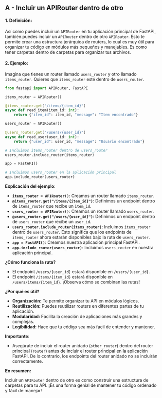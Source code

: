 ## A - Incluir un APIRouter dentro de otro

#### 1. **Definición:**

Así como puedes incluir un `APIRouter` en tu aplicación principal de FastAPI, también puedes incluir un `APIRouter` dentro de otro `APIRouter`. Esto te permite crear una estructura jerárquica de routers, lo cual es muy útil para organizar tu código en módulos más pequeños y manejables. Es como tener carpetas dentro de carpetas para organizar tus archivos.

#### 2. **Ejemplo:**

Imagina que tienes un router llamado `users_router` y otro llamado `items_router`. Quieres que `items_router` esté dentro de `users_router`.

```python
from fastapi import APIRouter, FastAPI

items_router = APIRouter()

@items_router.get("/items/{item_id}")
async def read_item(item_id: int):
    return {"item_id": item_id, "message": "Item encontrado"}

users_router = APIRouter()

@users_router.get("/users/{user_id}")
async def read_user(user_id: int):
    return {"user_id": user_id, "message": "Usuario encontrado"}

# Incluimos items_router dentro de users_router
users_router.include_router(items_router)

app = FastAPI()

# Incluimos users_router en la aplicación principal
app.include_router(users_router)
```

**Explicación del ejemplo**:

- **`items_router = APIRouter()`**: Creamos un router llamado `items_router`.
- **`@items_router.get("/items/{item_id}")`**: Definimos un endpoint dentro de `items_router` que recibe un `item_id`.
- **`users_router = APIRouter()`**: Creamos un router llamado `users_router`.
- **`@users_router.get("/users/{user_id}")`**: Definimos un endpoint dentro de `users_router` que recibe un `user_id`.
- **`users_router.include_router(items_router)`**: Incluimos `items_router` dentro de `users_router`. Esto significa que los endpoints de `items_router` ahora estarán disponibles bajo la ruta de `users_router`.
- **`app = FastAPI()`**: Creamos nuestra aplicación principal FastAPI.
- **`app.include_router(users_router)`**: Incluimos `users_router` en nuestra aplicación principal.

**¿Cómo funciona la ruta?**

- El endpoint `/users/{user_id}` estará disponible en `/users/{user_id}`.
- El endpoint `/items/{item_id}` estará disponible en `/users/items/{item_id}`. ¡Observa cómo se combinan las rutas!

**¿Por qué es útil?**

- **Organización:** Te permite organizar tu API en módulos lógicos.
- **Reutilización:** Puedes reutilizar routers en diferentes partes de tu aplicación.
- **Modularidad:** Facilita la creación de aplicaciones más grandes y complejas.
- **Legibilidad:** Hace que tu código sea más fácil de entender y mantener.

**Importante:**

- Asegúrate de incluir el router anidado (`other_router`) dentro del router principal (`router`) antes de incluir el router principal en la aplicación FastAPI. De lo contrario, los endpoints del router anidado no se incluirán correctamente.

**En resumen:**

Incluir un `APIRouter` dentro de otro es como construir una estructura de carpetas para tu API. ¡Es una forma genial de mantener tu código ordenado y fácil de manejar!
